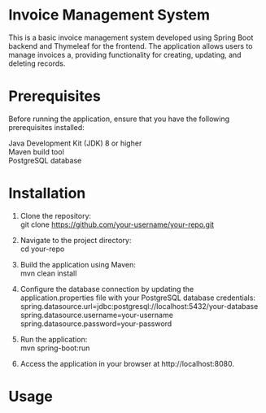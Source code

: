 Invoice Management System
=====

This is a basic invoice management system developed using Spring Boot backend and Thymeleaf for the frontend. The application allows users to manage invoices a, providing functionality for creating, updating, and deleting records.

# Prerequisites

Before running the application, ensure that you have the following prerequisites installed:

Java Development Kit (JDK) 8 or higher  
Maven build tool  
PostgreSQL database

# Installation

1. Clone the repository:  
git clone https://github.com/your-username/your-repo.git
 
2. Navigate to the project directory:  
cd your-repo

3. Build the application using Maven:  
mvn clean install

4. Configure the database connection by updating the application.properties file with your PostgreSQL database credentials:  
spring.datasource.url=jdbc:postgresql://localhost:5432/your-database  
spring.datasource.username=your-username  
spring.datasource.password=your-password  

5. Run the application:  
mvn spring-boot:run

6. Access the application in your browser at http://localhost:8080.

# Usage
